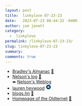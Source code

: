 ```yaml
---
layout: post
title:  linkylove 07-23-23
date:   2023-07-23 08:44:32 -0400
author: joe jenett
category:
  -  linkylove
permalink: /linkylove-07-23-23/
slug: linkylove-07-23-23
summary: 
comments: true
---
```

<ul class="linkylove">
	<li><a title="Bradley's Almanac" href="http://www.bradleysalmanac.com/">Bradley's Almanac</a> <a href="https://pinboard.in/u:sdellis">📌</a></li>
	<li><a title="Nelson's log" href="https://nelsonslog.wordpress.com/">Nelson's log</a> <a href="https://pinboard.in/u:solari">📌</a><br>⬌ <a title="Some Bits: Nelson's weblog" href="https://www.somebits.com/weblog/">Nelson's Weblog</a></li>
	<li><a title="lauren heywood" href="https://laurenheywood.com/">lauren heywood</a> <a class="normaltext" title="source" href="https://social.ds106.us/@johnjohnston"><img src="/images/left-arrow.png" alt="" width="18"></a></li>
	<li><a title="a directory of tech sites" href="https://blogs.hn/">blogs.hn</a> <a href="https://pinboard.in/u:cothrun">📌</a></li>
	<li><a title="Homepage of the Oldternet" href="https://www.geocities.ws/oldternet/">Homepage of the Oldternet</a> <a href="https://pinboard.in/u:tdjones">📌</a></li>
</ul>

<a href="https://brid.gy/publish/mastodon"></a>